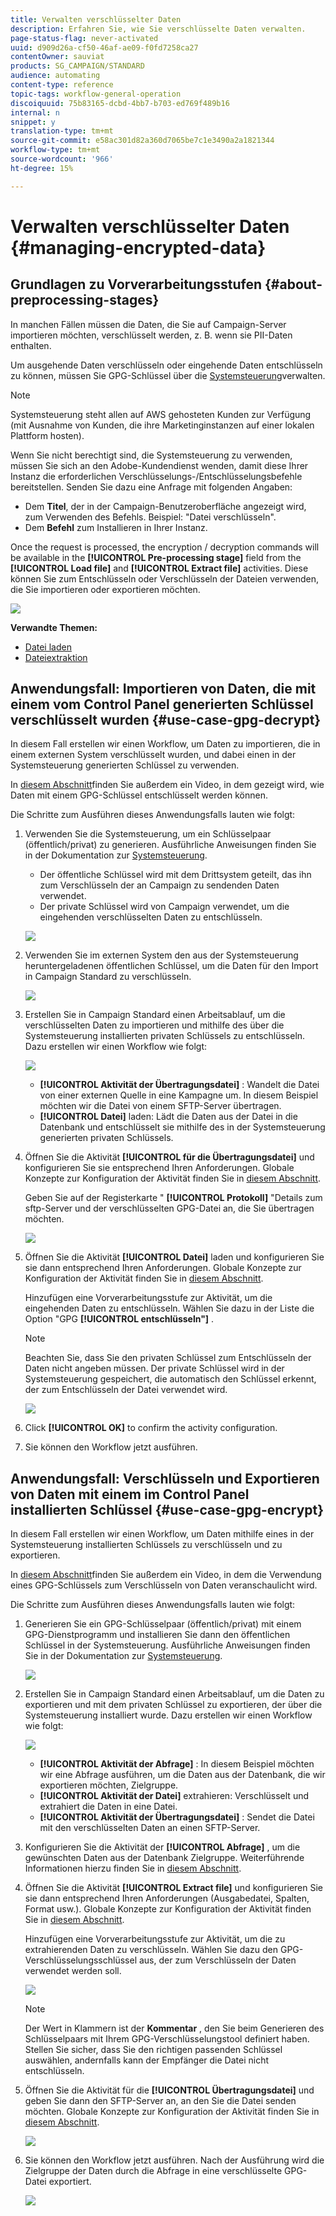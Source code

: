```yaml
---
title: Verwalten verschlüsselter Daten
description: Erfahren Sie, wie Sie verschlüsselte Daten verwalten.
page-status-flag: never-activated
uuid: d909d26a-cf50-46af-ae09-f0fd7258ca27
contentOwner: sauviat
products: SG_CAMPAIGN/STANDARD
audience: automating
content-type: reference
topic-tags: workflow-general-operation
discoiquuid: 75b83165-dcbd-4bb7-b703-ed769f489b16
internal: n
snippet: y
translation-type: tm+mt
source-git-commit: e58ac301d82a360d7065be7c1e3490a2a1821344
workflow-type: tm+mt
source-wordcount: '966'
ht-degree: 15%

---
```



# Verwalten verschlüsselter Daten {#managing-encrypted-data}

## Grundlagen zu Vorverarbeitungsstufen {#about-preprocessing-stages}

In manchen Fällen müssen die Daten, die Sie auf Campaign-Server importieren möchten, verschlüsselt werden, z. B. wenn sie PII-Daten enthalten.

Um ausgehende Daten verschlüsseln oder eingehende Daten entschlüsseln zu können, müssen Sie GPG-Schlüssel über die [Systemsteuerung](https://docs.adobe.com/content/help/en/control-panel/using/instances-settings/gpg-keys-management.html)verwalten.

>[!NOTE]
>
>Systemsteuerung steht allen auf AWS gehosteten Kunden zur Verfügung (mit Ausnahme von Kunden, die ihre Marketinginstanzen auf einer lokalen Plattform hosten).

Wenn Sie nicht berechtigt sind, die Systemsteuerung zu verwenden, müssen Sie sich an den Adobe-Kundendienst wenden, damit diese Ihrer Instanz die erforderlichen Verschlüsselungs-/Entschlüsselungsbefehle bereitstellen. Senden Sie dazu eine Anfrage mit folgenden Angaben:

* Dem **Titel**, der in der Campaign-Benutzeroberfläche angezeigt wird, zum Verwenden des Befehls. Beispiel: &quot;Datei verschlüsseln&quot;.
* Dem **Befehl** zum Installieren in Ihrer Instanz.

Once the request is processed, the encryption / decryption commands will be available in the **[!UICONTROL Pre-processing stage]** field from the **[!UICONTROL Load file]** and **[!UICONTROL Extract file]** activities. Diese können Sie zum Entschlüsseln oder Verschlüsseln der Dateien verwenden, die Sie importieren oder exportieren möchten.

![](assets/preprocessing-encryption.png)

**Verwandte Themen:**

* [Datei laden](../../automating/using/load-file.md)
* [Dateiextraktion](../../automating/using/extract-file.md)

## Anwendungsfall: Importieren von Daten, die mit einem vom Control Panel generierten Schlüssel verschlüsselt wurden {#use-case-gpg-decrypt}

In diesem Fall erstellen wir einen Workflow, um Daten zu importieren, die in einem externen System verschlüsselt wurden, und dabei einen in der Systemsteuerung generierten Schlüssel zu verwenden.

In [diesem Abschnitt](https://docs.adobe.com/content/help/en/campaign-standard-learn/tutorials/administrating/control-panel/gpg-key-management/decrypting-data.html)finden Sie außerdem ein Video, in dem gezeigt wird, wie Daten mit einem GPG-Schlüssel entschlüsselt werden können.

Die Schritte zum Ausführen dieses Anwendungsfalls lauten wie folgt:

1. Verwenden Sie die Systemsteuerung, um ein Schlüsselpaar (öffentlich/privat) zu generieren. Ausführliche Anweisungen finden Sie in der Dokumentation zur [Systemsteuerung](https://docs.adobe.com/content/help/en/control-panel/using/instances-settings/gpg-keys-management.html#decrypting-data).

   * Der öffentliche Schlüssel wird mit dem Drittsystem geteilt, das ihn zum Verschlüsseln der an Campaign zu sendenden Daten verwendet.
   * Der private Schlüssel wird von Campaign verwendet, um die eingehenden verschlüsselten Daten zu entschlüsseln.

   ![](assets/gpg_generate.png)

1. Verwenden Sie im externen System den aus der Systemsteuerung heruntergeladenen öffentlichen Schlüssel, um die Daten für den Import in Campaign Standard zu verschlüsseln.

   ![](assets/gpg_external.png)

1. Erstellen Sie in Campaign Standard einen Arbeitsablauf, um die verschlüsselten Daten zu importieren und mithilfe des über die Systemsteuerung installierten privaten Schlüssels zu entschlüsseln. Dazu erstellen wir einen Workflow wie folgt:

   ![](assets/gpg_workflow.png)

   * **[!UICONTROL Aktivität der Übertragungsdatei]** : Wandelt die Datei von einer externen Quelle in eine Kampagne um. In diesem Beispiel möchten wir die Datei von einem SFTP-Server übertragen.
   * **[!UICONTROL Datei]** laden: Lädt die Daten aus der Datei in die Datenbank und entschlüsselt sie mithilfe des in der Systemsteuerung generierten privaten Schlüssels.

1. Öffnen Sie die Aktivität **[!UICONTROL für die Übertragungsdatei]** und konfigurieren Sie sie entsprechend Ihren Anforderungen. Globale Konzepte zur Konfiguration der Aktivität finden Sie in [diesem Abschnitt](../../automating/using/load-file.md).

   Geben Sie auf der Registerkarte &quot; **[!UICONTROL Protokoll]** &quot;Details zum sftp-Server und der verschlüsselten GPG-Datei an, die Sie übertragen möchten.

   ![](assets/gpg_transfer.png)

1. Öffnen Sie die Aktivität **[!UICONTROL Datei]** laden und konfigurieren Sie sie dann entsprechend Ihren Anforderungen. Globale Konzepte zur Konfiguration der Aktivität finden Sie in [diesem Abschnitt](../../automating/using/load-file.md).

   Hinzufügen eine Vorverarbeitungsstufe zur Aktivität, um die eingehenden Daten zu entschlüsseln. Wählen Sie dazu in der Liste die Option &quot;GPG **[!UICONTROL entschlüsseln&quot;]** .

   >[!NOTE]
   >
   >Beachten Sie, dass Sie den privaten Schlüssel zum Entschlüsseln der Daten nicht angeben müssen. Der private Schlüssel wird in der Systemsteuerung gespeichert, die automatisch den Schlüssel erkennt, der zum Entschlüsseln der Datei verwendet wird.

   ![](assets/gpg_load.png)

1. Click **[!UICONTROL OK]** to confirm the activity configuration.

1. Sie können den Workflow jetzt ausführen.

## Anwendungsfall: Verschlüsseln und Exportieren von Daten mit einem im Control Panel installierten Schlüssel {#use-case-gpg-encrypt}

In diesem Fall erstellen wir einen Workflow, um Daten mithilfe eines in der Systemsteuerung installierten Schlüssels zu verschlüsseln und zu exportieren.

In [diesem Abschnitt](https://docs.adobe.com/content/help/en/campaign-standard-learn/tutorials/administrating/control-panel/gpg-key-management/using-a-gpg-key-to-encrypt-data.html)finden Sie außerdem ein Video, in dem die Verwendung eines GPG-Schlüssels zum Verschlüsseln von Daten veranschaulicht wird.

Die Schritte zum Ausführen dieses Anwendungsfalls lauten wie folgt:

1. Generieren Sie ein GPG-Schlüsselpaar (öffentlich/privat) mit einem GPG-Dienstprogramm und installieren Sie dann den öffentlichen Schlüssel in der Systemsteuerung. Ausführliche Anweisungen finden Sie in der Dokumentation zur [Systemsteuerung](https://docs.adobe.com/content/help/en/control-panel/using/instances-settings/gpg-keys-management.html#encrypting-data).

   ![](assets/gpg_install.png)

1. Erstellen Sie in Campaign Standard einen Arbeitsablauf, um die Daten zu exportieren und mit dem privaten Schlüssel zu exportieren, der über die Systemsteuerung installiert wurde. Dazu erstellen wir einen Workflow wie folgt:

   ![](assets/gpg-workflow-export.png)

   * **[!UICONTROL Aktivität der Abfrage]** : In diesem Beispiel möchten wir eine Abfrage ausführen, um die Daten aus der Datenbank, die wir exportieren möchten, Zielgruppe.
   * **[!UICONTROL Aktivität der Datei]** extrahieren: Verschlüsselt und extrahiert die Daten in eine Datei.
   * **[!UICONTROL Aktivität der Übertragungsdatei]** : Sendet die Datei mit den verschlüsselten Daten an einen SFTP-Server.

1. Konfigurieren Sie die Aktivität der **[!UICONTROL Abfrage]** , um die gewünschten Daten aus der Datenbank Zielgruppe. Weiterführende Informationen hierzu finden Sie in [diesem Abschnitt](../../automating/using/query.md).

1. Öffnen Sie die Aktivität **[!UICONTROL Extract file]** und konfigurieren Sie sie dann entsprechend Ihren Anforderungen (Ausgabedatei, Spalten, Format usw.). Globale Konzepte zur Konfiguration der Aktivität finden Sie in [diesem Abschnitt](../../automating/using/extract-file.md).

   Hinzufügen eine Vorverarbeitungsstufe zur Aktivität, um die zu extrahierenden Daten zu verschlüsseln. Wählen Sie dazu den GPG-Verschlüsselungsschlüssel aus, der zum Verschlüsseln der Daten verwendet werden soll.

   ![](assets/gpg-extract-stage.png)

   >[!NOTE]
   >
   >Der Wert in Klammern ist der **Kommentar** , den Sie beim Generieren des Schlüsselpaars mit Ihrem GPG-Verschlüsselungstool definiert haben. Stellen Sie sicher, dass Sie den richtigen passenden Schlüssel auswählen, andernfalls kann der Empfänger die Datei nicht entschlüsseln.

1. Öffnen Sie die Aktivität für die **[!UICONTROL Übertragungsdatei]** und geben Sie dann den SFTP-Server an, an den Sie die Datei senden möchten. Globale Konzepte zur Konfiguration der Aktivität finden Sie in [diesem Abschnitt](../../automating/using/transfer-file.md).

   ![](assets/gpg-transfer-encrypt.png)

1. Sie können den Workflow jetzt ausführen. Nach der Ausführung wird die Zielgruppe der Daten durch die Abfrage in eine verschlüsselte GPG-Datei exportiert.

   ![](assets/gpg-sftp-encrypt.png)
